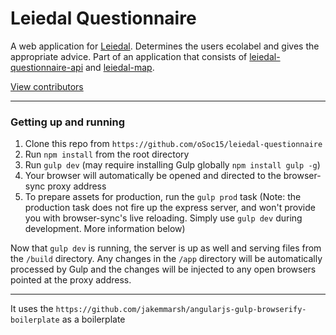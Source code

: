 Leiedal Questionnaire
=====================================

A web application for [Leiedal](http://www.leiedal.be/). Determines the users ecolabel and gives the appropriate advice.
Part of an application that consists of [leiedal-questionnaire-api](https://github.com/oSoc15/leiedal-questionnaire-api) and [leiedal-map](https://github.com/oSoc15/leiedal-map).

[View contributors](https://github.com/oSoc15/leiedal-questionnaire/graphs/contributors)

---

### Getting up and running

1. Clone this repo from `https://github.com/oSoc15/leiedal-questionnaire`
2. Run `npm install` from the root directory
3. Run `gulp dev` (may require installing Gulp globally `npm install gulp -g`)
4. Your browser will automatically be opened and directed to the browser-sync proxy address
5. To prepare assets for production, run the `gulp prod` task (Note: the production task does not fire up the express server, and won't provide you with browser-sync's live reloading. Simply use `gulp dev` during development. More information below)

Now that `gulp dev` is running, the server is up as well and serving files from the `/build` directory. Any changes in the `/app` directory will be automatically processed by Gulp and the changes will be injected to any open browsers pointed at the proxy address.

---

It uses the `https://github.com/jakemmarsh/angularjs-gulp-browserify-boilerplate` as a boilerplate
